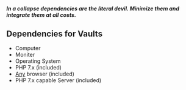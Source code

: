 ##### In a collapse dependencies are the ***literal devil***.  Minimize them and integrate them at all costs.

## Dependencies for Vaults
* Computer
* Moniter
* Operating System
* PHP 7.x (included)
* [Any](https://stackoverflow.com/questions/12438911/is-php-universal-in-all-browsers) browser (included)
* PHP 7.x capable Server (included)

